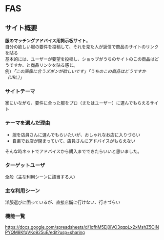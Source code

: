 # FAS

## サイト概要
**服のマッチングアドバイス用掲示板サイト**。<br>
自分の欲しい服の要件を投稿して、それを見た人が返信で商品のサイトのリンクを貼る<br>
基本的には、ユーザーが要望を投稿し、ショップがうちのサイトのこの商品はどうですか、と商品リンクを貼る感じ。<br>
例）*「この画像に合うズボンが欲しいです」「うちのこの商品はどうですか（URL）」*

### サイトテーマ
家にいながら、要件に合った服をプロ（またはユーザー）に選んでもらえるサイト

### テーマを選んだ理由
- 服を店員さんに選んでもらいたいが、おしゃれなお店に入りづらい
- 自粛でお店が閉まっていて、店員さんにアドバイスがもらえない

そんな時ネットでアドバイスから購入までできたらいいと思いました。

### ターゲットユーザ
全般（主な利用シーンに該当する人）

### 主な利用シーン
洋服選びに困っているが、直接店舗に行けない、行きづらい

### 機能一覧
https://docs.google.com/spreadsheets/d/1ofhM5Ej0iVO3qqpLx2xMshZ5OiNPYQM8KfqVKo925uE/edit?usp=sharing
